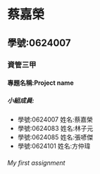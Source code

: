 # 蔡嘉榮
## 學號:0624007
### 資管三甲
#### 專題名稱:Project name
##### 小組成員:
* 學號:0624007 姓名:蔡嘉榮
* 學號:0624083 姓名:林子元
* 學號:0624085 姓名:張喭傑
* 學號:0624101 姓名:方仲瑋      
###### My first assignment
